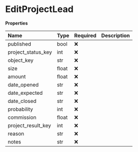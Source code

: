 # EditProjectLead

**Properties**

| Name               | Type  | Required | Description |
| :----------------- | :---- | :------- | :---------- |
| published          | bool  | ❌       |             |
| project_status_key | int   | ❌       |             |
| object_key         | str   | ❌       |             |
| size               | float | ❌       |             |
| amount             | float | ❌       |             |
| date_opened        | str   | ❌       |             |
| date_expected      | str   | ❌       |             |
| date_closed        | str   | ❌       |             |
| probability        | int   | ❌       |             |
| commission         | float | ❌       |             |
| project_result_key | int   | ❌       |             |
| reason             | str   | ❌       |             |
| notes              | str   | ❌       |             |

<!-- This file was generated by liblab | https://liblab.com/ -->
